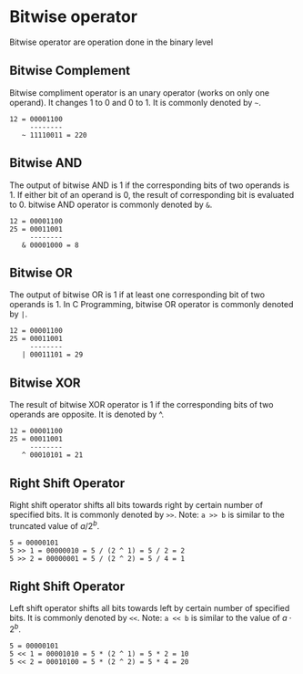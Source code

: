 # Bitwise operator

Bitwise operator are operation done in the binary level

## Bitwise Complement

Bitwise compliment operator is an unary operator (works on only one operand). It changes 1 to 0 and 0 to 1. It is commonly denoted by `~`.

```
12 = 00001100
     --------
   ~ 11110011 = 220
```

## Bitwise AND

The output of bitwise AND is 1 if the corresponding bits of two operands is 1. If either bit of an operand is 0, the result of corresponding bit is evaluated to 0. bitwise AND operator is commonly denoted by `&`.

```
12 = 00001100
25 = 00011001
     --------
   & 00001000 = 8
```

## Bitwise OR

The output of bitwise OR is 1 if at least one corresponding bit of two operands is 1. In C Programming, bitwise OR operator is commonly denoted by `|`.

```
12 = 00001100
25 = 00011001
     --------
   | 00011101 = 29
```

## Bitwise XOR

The result of bitwise XOR operator is 1 if the corresponding bits of two operands are opposite. It is denoted by ^.

```
12 = 00001100
25 = 00011001
     --------
   ^ 00010101 = 21
```

## Right Shift Operator

Right shift operator shifts all bits towards right by certain number of specified bits. It is commonly denoted by `>>`. Note: `a >> b` is similar to the truncated value of ${a} / {2 ^ b}$.

```
5 = 00000101
5 >> 1 = 00000010 = 5 / (2 ^ 1) = 5 / 2 = 2
5 >> 2 = 00000001 = 5 / (2 ^ 2) = 5 / 4 = 1
```

## Right Shift Operator

Left shift operator shifts all bits towards left by certain number of specified bits. It is commonly denoted by `<<`. Note: `a << b` is similar to the value of $a \cdot 2 ^ b$.

```
5 = 00000101
5 << 1 = 00001010 = 5 * (2 ^ 1) = 5 * 2 = 10
5 << 2 = 00010100 = 5 * (2 ^ 2) = 5 * 4 = 20
```

